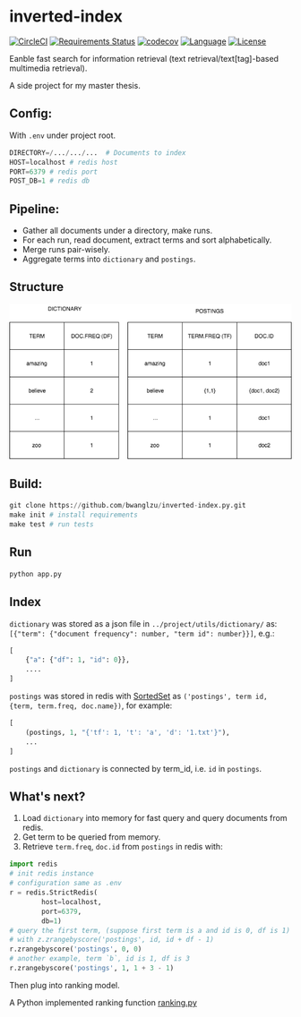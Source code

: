 # inverted-index

[![CircleCI](https://circleci.com/gh/bwanglzu/inverted-index.py/tree/master.svg?style=shield&circle)](https://circleci.com/gh/bwanglzu/inverted-index.py/tree/master)
[![Requirements Status](https://requires.io/github/bwanglzu/inverted-index.py/requirements.svg?branch=master)](https://requires.io/github/bwanglzu/inverted-index.py/requirements/?branch=master)
[![codecov](https://codecov.io/gh/bwanglzu/inverted-index.py/branch/master/graph/badge.svg)](https://codecov.io/gh/bwanglzu/inverted-index.py)
[![Language](https://img.shields.io/badge/language-python-brightgreen.svg)](https://www.python.org/)
[![License](http://img.shields.io/badge/license-MIT-blue.svg)](https://github.com/bwanglzu/inverted-index.py/blob/master/LICENSE)

Eanble fast search for information retrieval (text retrieval/text[tag]-based multimedia retrieval).

A side project for my master thesis.

## Config:

With `.env` under project root.

```python
DIRECTORY=/.../.../...  # Documents to index
HOST=localhost # redis host
PORT=6379 # redis port
POST_DB=1 # redis db
```

## Pipeline:

- Gather all documents under a directory, make runs.
- For each run, read document, extract terms and sort alphabetically.
- Merge runs pair-wisely.
- Aggregate terms into `dictionary` and `postings`.

## Structure

![inverted-index](img/inverted_index.png)

## Build:

```python
git clone https://github.com/bwanglzu/inverted-index.py.git
make init # install requirements
make test # run tests
```

## Run

```python
python app.py
```

## Index

`dictionary` was stored as a json file in `../project/utils/dictionary/` as: `[{"term": {"document frequency": number, "term id": number}}]`, e.g.:

```python
[
    {"a": {"df": 1, "id": 0}},
    ....
]
```

`postings` was stored in redis with [SortedSet](http://jadianes.me/intro-redis-python) as `('postings', term id, {term, term.freq, doc.name})`, for example:

```python
[
    (postings, 1, "{'tf': 1, 't': 'a', 'd': '1.txt'}"),
    ...
]
```

`postings` and `dictionary` is connected by term_id, i.e. `id` in `postings`.

## What's next?

1. Load `dictionary` into memory for fast query and query documents from redis.
2. Get term to be queried from memory.
3. Retrieve `term.freq`, `doc.id` from `postings` in redis with:

```python
import redis
# init redis instance
# configuration same as .env
r = redis.StrictRedis(
        host=localhost,
        port=6379,
        db=1)
# query the first term, (suppose first term is a and id is 0, df is 1)
# with z.zrangebyscore('postings', id, id + df - 1)
r.zrangebyscore('postings', 0, 0)
# another example, term `b`, id is 1, df is 3
r.zrangebyscore('postings', 1, 1 + 3 - 1)
```

Then plug into ranking model.

A Python implemented ranking function [ranking.py](https://github.com/bwanglzu/ranking.py)